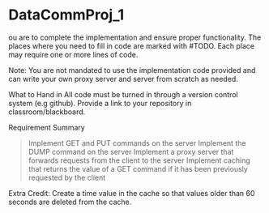 # DataCommProj_1
ou are to complete the implementation and ensure proper functionality. The places where you need to fill in code are marked with #TODO. Each place may require one or more lines of code. 

Note: You are not mandated to use the implementation code provided and can write your own proxy server and server from scratch as needed.

What to Hand in
All code must be turned in through a version control system (e.g github). Provide a link to your repository in classroom/blackboard.

Requirement Summary
> Implement GET and PUT commands on the server 
> Implement the DUMP command on the server
> Implement a proxy server that forwards requests from the client to the server
> Implement caching that returns the value of a GET command if it has been previously requested by the client

Extra Credit: Create a time value in the cache so that values older than 60 seconds are deleted from the cache.
